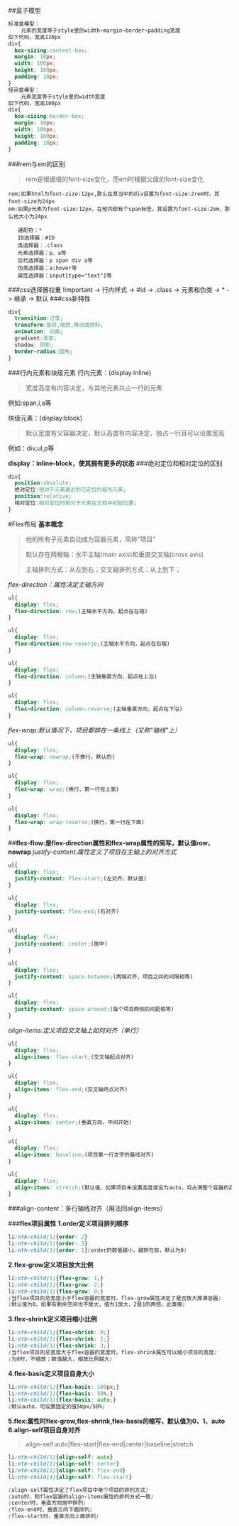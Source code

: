 ##盒子模型
```css
标准盒模型：
    元素的宽度等于style里的width+margin+border+padding宽度
如下代码，宽高120px
div{
  box-sizing:content-box;
  margin: 10px;
  width: 100px;
  height: 100px;
  padding: 10px;
}
怪异盒模型：
    元素宽度等于style里的width宽度
如下代码，宽高100px
div{
  box-sizing:border-box;
  margin: 10px;
  width: 100px;
  height: 100px;
  padding: 10px;
}
```
###rem与em的区别
>rem是根据根的font-size变化，而em时根据父级的font-size变化

    rem:如果html为font-zize:12px,那么在其当中的div设置为font-size:2rem时，其font-size为24px
    em:如果p元素为font-size:12px，在他内部有个span标签，其设置为font-size:2em，那么他大小为24px
```
   通配符：*
   ID选择器：#ID
   类选择器：.class
   元素选择器：p、a等
   后代选择器：p span div a等
   伪类选择器：a:hover等
   属性选择器：input[type="text"]等 
```
###css选择器权重
!important -> 行内样式 -> #id -> .class -> 元素和伪类 -> * -> 继承 -> 默认
###css新特性
```css
div{
  transition:过度;
  transform:旋转,缩放,移动或倾斜;
  animation: 动画;
  gradient:渐变;
  shadow: 阴影;
  border-radius:圆角;
}
```
###行内元素和块级元素
行内元素：(display:inline)
>宽度高度有内容决定，与其他元素共占一行的元素

例如:span,i,a等

块级元素：(display:block)
>默认宽度有父容器决定，默认高度有内容决定，独占一行且可以设置宽高

例如：div,ul,p等

**display：inline-block，使其拥有更多的状态**
###绝对定位和相对定位的区别
```css
div{
  position:absolute;
  绝对定位:相对于元素最近的已定位的祖先元素;
  position:relative;
  相对定位:相对定位时相对于元素在文档中初始位置;
}
```
#Flex布局
**基本概念**
>他的所有子元素自动成为容器元素，简称“项目”
>
>默认存在两根轴：水平主轴(main axis)和垂直交叉轴(cross axis)
>
>主轴排列方式：从左到右；交叉轴排列方式：从上到下；

*flex-direction：属性决定主轴方向*
```css
ul{
  display: flex;
  flex-direction: row;(主轴水平方向，起点在左端)
}
```
```css
ul{
  display: flex;
  flex-direction:row-reverse;(主轴水平方向，起点在右端)
}
```
```css
ul{
  display: flex;
  flex-direction: column;(主轴垂直方向，起点在上沿)
}
```
```css
ul{
  display: flex;
  flex-direction: column-reverse;(主轴垂直方向，起点在下沿)
}
```
*flex-wrap:默认情况下，项目都排在一条线上（又称“轴线”上）*
```css
ul{
  display: flex;
  flex-wrap: nowrap;(不换行，默认的)
}
```
```css
ul{
  display: flex;
  flex-wrap: wrap;(换行，第一行在上面)
}
```
```css
ul{
  display: flex;
  flex-wrap: wrap-reverse;(换行，第一行在下面)
}
```
##**flex-flow:是flex-direction属性和flex-wrap属性的简写，默认值row、nowrap**
*justify-content:属性定义了项目在主轴上的对齐方式*
```css
ul{
  display: flex;
  justify-content: flex-start;(左对齐，默认值)
}
```
```css
ul{
  display: flex;
  justify-content: flex-end;(右对齐)
}
```
```css
ul{
  display: flex;
  justify-content: center;(居中)
}
```
```css
ul{
  display: flex;
  justify-content: space-between;(两端对齐，项目之间的间隔相等)
}
```
```css
ul{
  display: flex;
  justify-content: space-around;(每个项目两侧的间距相等)
}
```
*align-items:定义项目交叉轴上如何对齐（单行）*
```css
ul{
  display: flex;
  align-items: flex-start;(交叉轴起点对齐)
}
```
```css
ul{
  display: flex;
  align-items: flex-end;(交叉轴终点对齐)
}
```
```css
ul{
  display: flex;
  align-items: center;(垂直方向，中间开始)
}
```
```css
ul{
  display: flex;
  align-items: baseline;(项目第一行文字的基线对齐)
}
```
```css
ul{
  display: flex;
  align-items: stretch;(默认值，如果项目未设置高度或设为auto，将占满整个容器的高度)
}
```
###align-content：多行轴线对齐（用法同align-items）

###**flex项目属性**
**1.order定义项目排列顺序**
```css
li:nth-child(1){order: 2}
li:nth-child(2){order: 3}
li:nth-child(3){order: 1}(order的数值越小，越排在前，默认为0)
```
**2.flex-grow定义项目放大比例**
```css
li:nth-child(1){flex-grow: 1;}
li:nth-child(2){flex-grow: 2;}
li:nth-child(3){flex-grow: 0;}
(当flex项目的总宽度小于flex容器的宽度时，flex-grow属性决定了是否放大撑满容器)
(默认值为0，如果有剩余空间也不放大，值为1放大，2是1的两倍，此类推)
```
**3.flex-shrink定义项目缩小比例**
```css
li:nth-child(1){flex-shrink: 0;}
li:nth-child(2){flex-shrink: 1;}
li:nth-child(3){flex-shrink: 3;}
(当flex项目的总宽度大于flex容器的宽度时，flex-shrink属性可以缩小项目的宽度)
(为0时，不缩放；数值越大，缩放比例越大)
```
**4.flex-basis定义项目自身大小**
```css
li:nth-child(1){flex-basis: 100px;}
li:nth-child(2){flex-basis: 50%;}
li:nth-child(3){flex-basis: auto;}
(默认auto，可设置固定的值50px/50%)
```
**5.flex:属性时flex-grow,flex-shrink,flex-basis的缩写，默认值为0、1、auto**
**6.align-self项目自身对齐**
>align-self:auto|flex-start|flex-end|center|baseline|stretch
```css
li:nth-child(1){align-self: auto}
li:nth-child(2){align-self: center}
li:nth-child(3){align-self: flex-end}
li:nth-child(4){align-self: flex-start}

(align-self属性决定了flex项目中单个项目的排列方式)
(auto时，和flex容器的align-items属性的排列方式一致)
(center时，垂直方向居中排列)
(flex-end时，垂直方向下面排列)
(flex-start时，垂直方向上面排列)
```

